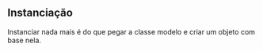 ## Instanciação

Instanciar nada mais é do que pegar a classe modelo e criar um objeto com base nela.
